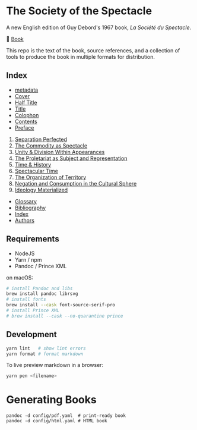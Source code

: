 # The Society of the Spectacle

A new English edition of Guy Debord's 1967 book, _La Société du Spectacle_.

📕 [Book](https://unredacted-word.pub/spectacle/)

This repo is the text of the book, source references, and a collection of tools
to produce the book in multiple formats for distribution.

## Index

- [metadata](book/metadata.yaml)
- [Cover](book/cover.md)
- [Half Title](book/half-title.md)
- [Title](book/title.md)
- [Colophon](book/colophon.md)
- [Contents](book/contents.md)
- [Preface](book/preface.md)

1. [Separation Perfected](book/01.md)
1. [The Commodity as Spectacle](book/02.md)
1. [Unity & Division Within Appearances](book/03.md)
1. [The Proletariat as Subject and Representation](book/04.md)
1. [Time & History](book/05.md)
1. [Spectacular Time](book/06.md)
1. [The Organization of Territory](book/07.md)
1. [Negation and Consumption in the Cultural Sphere](book/08.md)
1. [Ideology Materialized](book/09.md)

- [Glossary](book/glossary.md)
- [Bibliography](book/bibliography.md)
- [Index](book/index.md)
- [Authors](book/authors.md)

## Requirements

- NodeJS
- Yarn / npm
- Pandoc / Prince XML

on macOS:

```bash
# install Pandoc and libs
brew install pandoc librsvg
# install fonts
brew install --cask font-source-serif-pro
# install Prince XML
# brew install --cask --no-quarantine prince
```

## Development

```bash
yarn lint   # show lint errors
yarn format # format markdown
```

To live preview markdown in a browser:

```bash
yarn pen <filename>
```

# Generating Books

```
pandoc -d config/pdf.yaml  # print-ready book
pandoc -d config/html.yaml # HTML book
```
